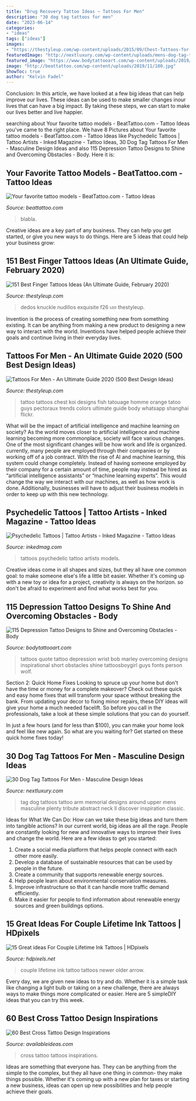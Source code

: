 ```yaml
---
title: "Drug Recovery Tattoo Ideas ~ Tattoos For Men"
description: "30 dog tag tattoos for men"
date: "2023-06-14"
categories:
- "ideas"
tags: ["ideas"]
images:
- "https://thestyleup.com/wp-content/uploads/2015/09/Chest-Tattoos-for-Men-120.jpg"
featuredImage: "http://nextluxury.com/wp-content/uploads/mens-dog-tag-tattoo-on-upper-arm.jpg"
featured_image: "https://www.bodytattooart.com/wp-content/uploads/2019/11/depression-tattoo-35.jpg"
image: "http://beattattoo.com/wp-content/uploads/2019/11/180.jpg"
ShowToc: true
author: "Kelvin Fadel"
---
```



Conclusion:
In this article, we have looked at a few big ideas that can help improve our lives. These ideas can be used to make smaller changes inour lives that can have a big impact. By taking these steps, we can start to make our lives better and live happier.

	

		
searching about Your favorite tattoo models - BeatTattoo.com - Tattoo Ideas you've came to the right place. We have 8 Pictures about Your favorite tattoo models - BeatTattoo.com - Tattoo Ideas like Psychedelic Tattoos | Tattoo Artists - Inked Magazine - Tattoo Ideas, 30 Dog Tag Tattoos For Men - Masculine Design Ideas and also 115 Depression Tattoo Designs to Shine and Overcoming Obstacles - Body. Here it is:
		
    
## Your Favorite Tattoo Models - BeatTattoo.com - Tattoo Ideas

<img loading=lazy src="http://beattattoo.com/wp-content/uploads/2019/11/180.jpg" onerror="this.onerror=null;this.src='https://tse2.mm.bing.net/th?id=OIP.X21kRA-Qs4ogvO52RSQUIQHaJQ&amp;pid=15.1';" alt="Your favorite tattoo models - BeatTattoo.com - Tattoo Ideas">

_Source: beattattoo.com_

>blabla. 

	

Creative ideas are a key part of any business. They can help you get started, or give you new ways to do things. Here are 5 ideas that could help your business grow:

    
## 151 Best Finger Tattoos Ideas (An Ultimate Guide, February 2020)

<img loading=lazy src="https://thestyleup.com/wp-content/uploads/2015/02/f26.jpg" onerror="this.onerror=null;this.src='https://tse4.mm.bing.net/th?id=OIP.qcMvV8RVMafqfL5MUYssbgHaHH&amp;pid=15.1';" alt="151 Best Finger Tattoos Ideas (An Ultimate Guide, February 2020)">

_Source: thestyleup.com_

>dedos knuckle nudillos exquisite f26 เลย thestyleup. 

	

Invention is the process of creating something new from something existing. It can be anything from making a new product to designing a new way to interact with the world. Inventions have helped people achieve their goals and continue living in their everyday lives.

    
## Tattoos For Men - An Ultimate Guide 2020 (500 Best Design Ideas)

<img loading=lazy src="https://thestyleup.com/wp-content/uploads/2015/09/Chest-Tattoos-for-Men-120.jpg" onerror="this.onerror=null;this.src='https://tse4.mm.bing.net/th?id=OIP.Ti1RppqYEdOyR8Cv7aj8dgHaLC&amp;pid=15.1';" alt="Tattoos For Men - An Ultimate Guide 2020 (500 Best Design Ideas)">

_Source: thestyleup.com_

>tattoo tattoos chest koi designs fish tatouage homme orange tatoo guys pectoraux trends colors ultimate guide body whatsapp shanghai flickr. 

	

What will be the impact of artificial intelligence and machine learning on society?
As the world moves closer to artificial intelligence and machine learning becoming more commonplace, society will face various changes. One of the most significant changes will be how work and life is organized. currently, many people are employed through their companies or by working off of a job contract. With the rise of AI and machine learning, this system could change completely. Instead of having someone employed by their company for a certain amount of time, people may instead be hired as “artificial intelligence assistants” or “machine learning experts”. This would change the way we interact with our machines, as well as how work is done. Additionally, businesses will have to adjust their business models in order to keep up with this new technology.

    
## Psychedelic Tattoos | Tattoo Artists - Inked Magazine - Tattoo Ideas

<img loading=lazy src="https://www.inkedmag.com/.image/t_share/MTU5MDMyMzY3Mjg4MjMxNTcz/psycho_feature.jpg" onerror="this.onerror=null;this.src='https://tse4.mm.bing.net/th?id=OIP.NISH-9WPnYl9eqBOOc5sCgHaHa&amp;pid=15.1';" alt="Psychedelic Tattoos | Tattoo Artists - Inked Magazine - Tattoo Ideas">

_Source: inkedmag.com_

>tattoos psychedelic tattoo artists models. 

	

Creative ideas come in all shapes and sizes, but they all have one common goal: to make someone else's life a little bit easier. Whether it's coming up with a new toy or idea for a project, creativity is always on the horizon. so don't be afraid to experiment and find what works best for you.

    
## 115 Depression Tattoo Designs To Shine And Overcoming Obstacles - Body

<img loading=lazy src="https://www.bodytattooart.com/wp-content/uploads/2019/11/depression-tattoo-35.jpg" onerror="this.onerror=null;this.src='https://tse2.mm.bing.net/th?id=OIP.wZXwJmWeaPMcjDAGpfI5yAHaG9&amp;pid=15.1';" alt="115 Depression Tattoo Designs to Shine and Overcoming Obstacles - Body">

_Source: bodytattooart.com_

>tattoos quote tattoo depression wrist bob marley overcoming designs inspirational short obstacles shine tattoosboygirl guys fonts person wolf. 

	

Section 2: Quick Home Fixes
Looking to spruce up your home but don't have the time or money for a complete makeover? Check out these quick and easy home fixes that will transform your space without breaking the bank.
From updating your decor to fixing minor repairs, these DIY ideas will give your home a much needed facelift. So before you call in the professionals, take a look at these simple solutions that you can do yourself.

In just a few hours (and for less than $100), you can make your home look and feel like new again. So what are you waiting for? Get started on these quick home fixes today!

    
## 30 Dog Tag Tattoos For Men - Masculine Design Ideas

<img loading=lazy src="http://nextluxury.com/wp-content/uploads/mens-dog-tag-tattoo-on-upper-arm.jpg" onerror="this.onerror=null;this.src='https://tse1.mm.bing.net/th?id=OIP.ujnJc0fjGrVODw7eHk71uAHaHa&amp;pid=15.1';" alt="30 Dog Tag Tattoos For Men - Masculine Design Ideas">

_Source: nextluxury.com_

>tag dog tattoos tattoo arm memorial designs around upper mens masculine plenty tribute abstract neck ll discover inspiration classic. 

	

Ideas for What We Can Do: How can we take these big ideas and turn them into tangible actions?
In our current world, big ideas are all the rage. People are constantly looking for new and innovative ways to improve their lives and change the world. Here are a few ideas to get you started: 
1. Create a social media platform that helps people connect with each other more easily. 
2. Develop a database of sustainable resources that can be used by people in the future. 
3. Create a community that supports renewable energy sources. 
4. Help people learn about environmental conservation measures. 
5. Improve infrastructure so that it can handle more traffic demand efficiently. 
6. Make it easier for people to find information about renewable energy sources and green buildings options.

    
## 15 Great Ideas For Couple Lifetime Ink Tattoos | HDpixels

<img loading=lazy src="https://1.bp.blogspot.com/-B1iLcWmw0f8/U_BWvb2B4EI/AAAAAAAALlI/5oO1tyECiUM/s1600/enhanced-buzz-25931-1367249870-20.jpg" onerror="this.onerror=null;this.src='https://tse1.mm.bing.net/th?id=OIP.v80Fb0axwwq0j7fI1DJc5AHaLH&amp;pid=15.1';" alt="15 Great ideas For Couple Lifetime Ink Tattoos | HDpixels">

_Source: hdpixels.net_

>couple lifetime ink tattoo tattoos newer older arrow. 

	

Every day, we are given new ideas to try and do. Whether it is a simple task like changing a light bulb or taking on a new challenge, there are always ways to make things more complicated or easier. Here are 5 simpleDIY ideas that you can try this week.

    
## 60 Best Cross Tattoo Design Inspirations

<img loading=lazy src="http://availableideas.com/wp-content/uploads/2016/02/Cross-Tattoos-9.jpg" onerror="this.onerror=null;this.src='https://tse1.mm.bing.net/th?id=OIP.oqJsz0LusVKxeF_kGS4orwHaJ4&amp;pid=15.1';" alt="60 Best Cross Tattoo Design Inspirations">

_Source: availableideas.com_

>cross tattoo tattoos inspirations. 

	

Ideas are something that everyone has. They can be anything from the simple to the complex, but they all have one thing in common- they make things possible. Whether it's coming up with a new plan for taxes or starting a new business, ideas can open up new possibilities and help people achieve their goals.


